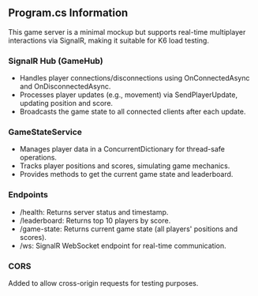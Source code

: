 ## Program.cs Information

This game server is a minimal mockup but supports real-time multiplayer interactions via SignalR, making it suitable for K6 load testing.

### SignalR Hub (GameHub)
- Handles player connections/disconnections using OnConnectedAsync and OnDisconnectedAsync.
- Processes player updates (e.g., movement) via SendPlayerUpdate, updating position and score.
- Broadcasts the game state to all connected clients after each update.

### GameStateService
- Manages player data in a ConcurrentDictionary for thread-safe operations.
- Tracks player positions and scores, simulating game mechanics.
- Provides methods to get the current game state and leaderboard.

### Endpoints
- /health: Returns server status and timestamp.
- /leaderboard: Returns top 10 players by score.
- /game-state: Returns current game state (all players' positions and scores).
- /ws: SignalR WebSocket endpoint for real-time communication.

### CORS
Added to allow cross-origin requests for testing purposes.
